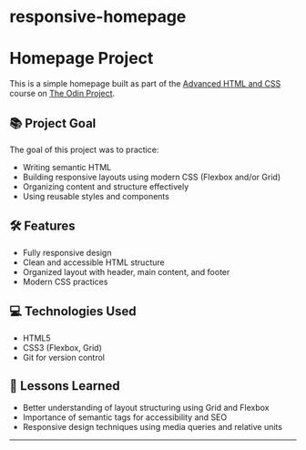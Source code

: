 # responsive-homepage

# Homepage Project

This is a simple homepage built as part of the [Advanced HTML and CSS](https://www.theodinproject.com/paths/full-stack-javascript/courses/advanced-html-and-css) course on [The Odin Project](https://www.theodinproject.com/).

## 📚 Project Goal

The goal of this project was to practice:

- Writing semantic HTML
- Building responsive layouts using modern CSS (Flexbox and/or Grid)
- Organizing content and structure effectively
- Using reusable styles and components

## 🛠️ Features

- Fully responsive design
- Clean and accessible HTML structure
- Organized layout with header, main content, and footer
- Modern CSS practices

## 💻 Technologies Used

- HTML5
- CSS3 (Flexbox, Grid)
- Git for version control

## 📝 Lessons Learned

- Better understanding of layout structuring using Grid and Flexbox
- Importance of semantic tags for accessibility and SEO
- Responsive design techniques using media queries and relative units

---
